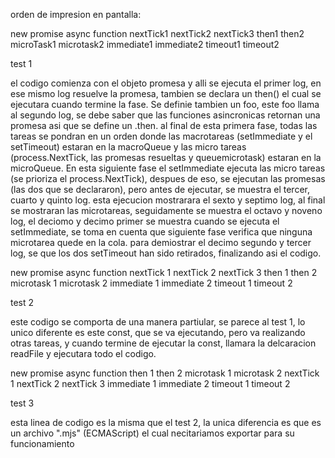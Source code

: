 orden de impresion en pantalla:

new promise
async function
nextTick1
nextTick2
nextTick3
then1
then2
microTask1
microtask2
immediate1
immediate2
timeout1
timeout2

test 1

el codigo comienza con el objeto promesa y alli se ejecuta el primer log, en ese mismo log resuelve la promesa, tambien se declara un then() el cual se ejecutara cuando termine la fase. Se definie tambien un foo, este foo llama al segundo log, se debe saber que las funciones asincronicas retornan una promesa  asi que se define un .then. al final de esta primera fase, todas las tareas se pondran en un orden donde las macrotareas (setImmediate y el setTimeout) estaran en la macroQueue y las micro tareas (process.NextTick, las promesas resueltas y queuemicrotask) estaran en la microQueue. En esta siguiente fase el setImmediate ejecuta las micro tareas (se prioriza el process.NextTick), despues de eso, se ejecutan las promesas (las dos que se declararon), pero antes de ejecutar, se muestra el tercer, cuarto y quinto log. esta ejecucion mostrarara el sexto y septimo log, al final se mostraran las microtareas, seguidamente se muestra el octavo y noveno log, el deciomo y decimo primer se muestra cuando se ejecuta el setImmediate, se toma en cuenta que siguiente fase verifica que ninguna microtarea quede en la cola. para demiostrar el decimo segundo y tercer log, se que los dos setTimeout han sido retirados, finalizando asi el codigo.

new promise
async function
nextTick 1
nextTick 2
nextTick 3
then 1
then 2
microtask 1
microtask 2
immediate 1
immediate 2
timeout 1
timeout 2

test 2

este codigo se comporta de una manera partiular, se parece al test 1, lo unico diferente es este const, que se va ejecutando, pero va realizando otras tareas, y cuando termine de ejecutar la const, llamara la delcaracion readFile y ejecutara todo el codigo.

new promise
async function
then 1
then 2
microtask 1
microtask 2
nextTick 1
nextTick 2
nextTick 3
immediate 1
immediate 2
timeout 1
timeout 2

test 3

esta linea de codigo es la misma que el test 2, la unica diferencia es que es un archivo ".mjs" (ECMAScript) el cual necitariamos exportar para su funcionamiento
